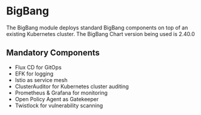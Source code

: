 # BigBang

The BigBang module deploys standard BigBang components on top of an existing Kubernetes cluster.
The BigBang Chart version being used is 2.40.0


## Mandatory Components

* Flux CD for GitOps
* EFK for logging
* Istio as service mesh
* ClusterAuditor for Kubernetes cluster auditing
* Prometheus & Grafana for monitoring
* Open Policy Agent as Gatekeeper 
* Twistlock for vulnerability scanning
